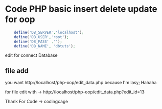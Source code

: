 # Code PHP basic insert delete update for oop
```php 
    define('DB_SERVER','localhost');
    define('DB_USER','root');
    define('DB_PASS' ,'');
    define('DB_NAME', 'dbtuts');
```
edit for connect Database

## file add

you want http://localhost/php-oop/edit_data.php because I'm lasy; Hahaha

for file edit with -> http://localhost/php-oop/edit_data.php?edit_id=13

Thank For Code -> codingcage
